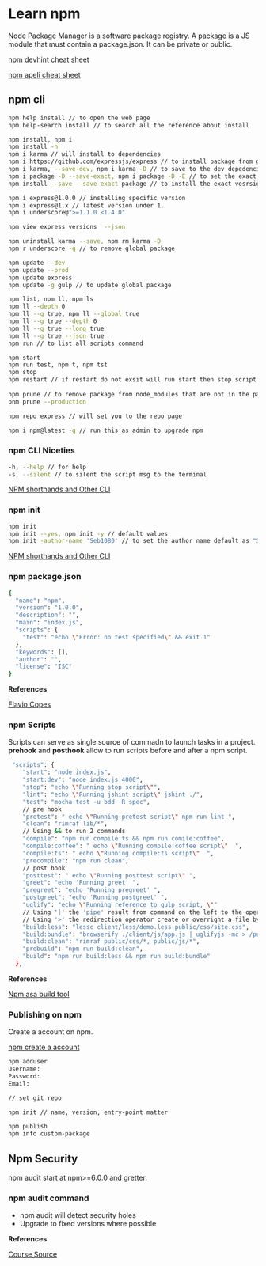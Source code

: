 # Learn npm

Node Package Manager is a software package registry. A package is a JS module that must contain a package.json. It can be private or public.


[npm devhint cheat sheet](https://devhints.io/npm)

[npm apeli cheat sheet](https://kapeli.com/cheat_sheets/npm.docset/Contents/Resources/Documents/index)

## npm cli

```bash
npm help install // to open the web page
npm help-search install // to search all the reference about install

npm install, npm i
npm install -h
npm i karma // will install to dependencies
npm i https://github.com/expressjs/express // to install package from git repo
npm i karma, --save-dev, npm i karma -D // to save to the dev depedencies
npm i package -D --save-exact, npm i package -D -E // to set the exact version of the package
npm install --save --save-exact package // to install the exact vesrsion without ^ or tilde

npm i express@1.0.0 // installing specific version
npm i express@1.x // latest version under 1.
npm i underscore@">=1.1.0 <1.4.0"

npm view express versions  --json

npm uninstall karma --save, npm rm karma -D
npm r underscore -g // to remove global package

npm update --dev
npm update --prod
npm update express
npm update -g gulp // to update global package

npm list, npm ll, npm ls
npm ll --depth 0
npm ll --g true, npm ll --global true 
npm ll --g true --depth 0
npm ll --g true --long true
npm ll --g true --json true
npm run // to list all scripts command

npm start
npm run test, npm t, npm tst
npm stop
npm restart // if restart do not exsit will run start then stop script
 
npm prune // to remove package from node_modules that are not in the package.json
pnm prune --production 

npm repo express // will set you to the repo page

npm i npm@latest -g // run this as admin to upgrade npm 

```

### npm CLI Niceties
```bash
-h, --help // for help
-s, --silent // to silent the script msg to the terminal

```
[NPM shorthands and Other CLI](https://docs.npmjs.com/misc/config#shorthands-and-other-cli-niceties)

### npm init

```bash
npm init
npm init --yes, npm init -y // default values
npm init -author-name 'Seb1080' // to set the author name default as "Seb1080"
```

[NPM shorthands and Other CLI](https://docs.npmjs.com/misc/config#shorthands-and-other-cli-niceties)

### npm package.json

```bash
{
  "name": "npm",
  "version": "1.0.0",
  "description": "",
  "main": "index.js",
  "scripts": {
    "test": "echo \"Error: no test specified\" && exit 1"
  },
  "keywords": [],
  "author": "",
  "license": "ISC"
}

```

**References**

[Flavio Copes](https://flaviocopes.com/package-json/)

### npm Scripts

Scripts can serve as single source of commadn to launch tasks in a project.
**prehook** and **posthook** allow to run scripts before and after a npm script.

```bash
 "scripts": {
    "start": "node index.js",
    "start:dev": "node index.js 4000",
    "stop": "echo \"Running stop script\"",
    "lint": "echo \"Running jshint script\" jshint ./",
    "test": "mocha test -u bdd -R spec",
    // pre hook
    "pretest": " echo \"Running pretest script\" npm run lint ",
    "clean": "rimraf lib/*",
    // Using && to run 2 commands
    "compile": "npm run compile:ts && npm run comile:coffee",
    "compile:coffee": " echo \"Running compile:coffee script\"  ",
    "compile:ts": " echo \"Running compile:ts script\"  ",
    "precompile": "npm run clean",
    // post hook
    "posttest": " echo \"Running posttest script\" ", 
    "greet": "echo 'Running greet' ",
    "pregreet": "echo 'Running pregreet' ",
    "postgreet": "echo 'Running postgreet' ",
    "uglify": "echo \"Running reference to gulp script, \""
    // Using '|' the 'pipe' result from command on the left to the operation to the right
    // Using '>' the redirection operator create or overright a file by a new one
    "build:less": "lessc client/less/demo.less public/css/site.css",
    "build:bundle": "browserify ./client/js/app.js | uglifyjs -mc > /public/js/bundle.js",
    "build:clean": "rimraf public/css/*, public/js/*",
    "prebuild": "npm run build:clean",
    "build": "npm run build:less && npm run build:bundle"
  },
```

**References** 

[Npm asa build tool](https://www.keithcirkel.co.uk/how-to-use-npm-as-a-build-tool/)

### Publishing on npm

Create a account on npm.

[npm create a account](https://www.npmjs.com/signup)

```bash
npm adduser 
Username:
Password: 
Email:

// set git repo

npm init // name, version, entry-point matter

npm publish
npm info custom-package
```

## Npm Security

npm audit start at npm>=6.0.0 and gretter.

### **npm audit** command
  * npm audit will detect security holes
  * Upgrade to fixed versions where possible 

**References**

[Course Source](https://app.pluralsight.com/library/courses/npm-audit-eliminating-security-vulnerabilities)